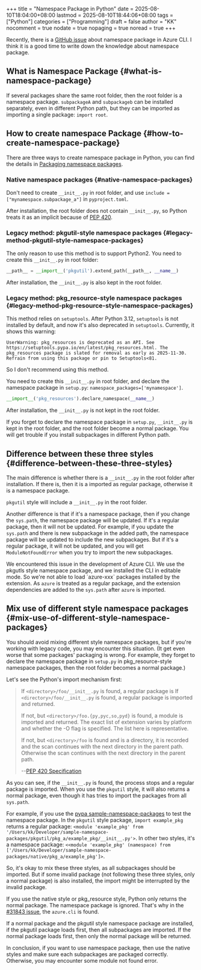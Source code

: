 +++
title = "Namespace Package in Python"
date = 2025-08-10T18:04:00+08:00
lastmod = 2025-08-10T18:44:06+08:00
tags = ["Python"]
categories = ["Programming"]
draft = false
author = "KK"
nocomment = true
nodate = true
nopaging = true
noread = true
+++

Recently, there is a [GitHub issue](https://github.com/Azure/azure-cli/issues/31843#issuecomment-3125269740) about namespace package in Azure CLI. I think it is a good time to write down the knowledge about namespace package.


## What is Namespace Package {#what-is-namespace-package}

If several packages share the same root folder, then the root folder is a namespace package. `subpackageA` and `subpackageb` can be installed separately, even in different Python path, but they can be imported as importing a single package: `import root`.


## How to create namespace Package {#how-to-create-namespace-package}

There are three ways to create namespace package in Python, you can find the details in [Packaging namespace packages](https://packaging.python.org/en/latest/guides/packaging-namespace-packages/).


### Native namespace packages {#native-namespace-packages}

Don't need to create `__init__.py` in root folder, and use `include = ["mynamespace.subpackage_a"]` in `pyproject.toml`.

After installation, the root folder does not contain `__init__.py`, so Python treats it as an implicit because of [PEP 420](https://peps.python.org/pep-0420/).


### Legacy method: pkgutil-style namespace packages {#legacy-method-pkgutil-style-namespace-packages}

The only reason to use this method is to support Python2. You need to create this `__init__.py` in root folder:

```python
__path__ = __import__('pkgutil').extend_path(__path__, __name__)
```

After installation, the `__init__.py` is also kept in the root folder.


### Legacy method: pkg_resource-style namespace packages {#legacy-method-pkg-resource-style-namespace-packages}

This method relies on `setuptools`. After Python 3.12, `setuptools` is not installed by default, and now it's also deprecated in `setuptools`. Currently, it shows this warning:

```text
UserWarning: pkg_resources is deprecated as an API. See https://setuptools.pypa.io/en/latest/pkg_resources.html. The pkg_resources package is slated for removal as early as 2025-11-30. Refrain from using this package or pin to Setuptools<81.
```

So I don't recommend using this method.

You need to create this `__init__.py` in root folder, and declare the namespace package in `setup.py`: `namespace_packages=['mynamespace']`.

```python
__import__('pkg_resources').declare_namespace(__name__)
```

After installation, the `__init__.py` is not kept in the root folder.

If you forget to declare the namespace package in `setup.py`, `__init__.py` is kept in the root folder, and the root folder become a normal package. You will get trouble if you install subpackages in different Python path.


## Difference between these three styles {#difference-between-these-three-styles}

The main difference is whether there is a `__init__.py` in the root folder after installation. If there is, then it is a imported as regular package, otherwise it is a namespace package.

`pkgutil` style will include a `__init__.py` in the root folder.

Another difference is that if it's a namespace package, then if you change the `sys.path`, the namespace package will be updated. If it's a regular package, then it will not be updated. For example, if you update the `sys.path` and there is new subpackage in the added path, the namespace package will be updated to include the new subpackages. But if it's a regular package, it will not be updated, and you will get `ModuleNotFoundError` when you try to import the new subpackages.

We encountered this issue in the development of Azure CLI. We use the pkgutls style namespace package, and we installed the CLI in editable mode. So we're not able to load \`azure-xxx\` packages installed by the extension. As `azure` is treated as a regular package, and the extension dependencies are added to the `sys.path` after `azure` is imported.


## Mix use of different style namespace packages {#mix-use-of-different-style-namespace-packages}

You should avoid mixing different style namespace packages, but if you're working with legacy code, you may encounter this situation. (It get even worse that some packages' packaging is wrong. For example, they forget to declare the namespace package in `setup.py` in pkg_resource-style namespace packages, then the root folder becomes a normal package.)

Let's see the Python's import mechanism first:

> If `<directory>/foo/__init__.py` is found, a regular package is If `<directory>/foo/__init__.py` is found, a regular package is imported and returned.
>
> If not, but `<directory>/foo.{py,pyc,so,pyd}` is found, a module is imported and returned. The exact list of extension varies by platform and whether the -O flag is specified. The list here is representative.
>
> If not, but `<directory>/foo` is found and is a directory, it is recorded and the scan continues with the next directory in the parent path.
> Otherwise the scan continues with the next directory in the parent path.
>
> --[PEP 420 Specification](https://peps.python.org/pep-0420/#specification)

As you can see, if the `__init__.py` is found, the process stops and a regular package is imported. When you use the `pkgutil` style, it will also returns a normal package, even though it has tries to import the packages from all `sys.path`.

For example, if you use the [pypa sample-namespace-packages](https://github.com/pypa/sample-namespace-packages) to test the namespace package. In the `pkgutil` style package, `import example_pkg` returns a regular package: `<module 'example_pkg' from '/Users/kk/Developer/sample-namespace-packages/pkgutil/pkg_a/example_pkg/__init__.py'>`. In other two styles, it's a namespace package: `<<module 'example_pkg' (namespace) from ['/Users/kk/Developer/sample-namespace-packages/native/pkg_a/example_pkg']>`.

So, it's okay to mix these three styles, as all subpackages should be imported. But if some invalid package (not following these three styles, only a normal package) is also installed, the import might be interrupted by the invalid package.

If you use the native style or pkg_resource style, Python only returns the normal package. The namespace package is ignored. That's why in the [#31843 issue](https://github.com/Azure/azure-cli/issues/31843), the `azure.cli` is found.

If a normal package and the pkgutil style namespace package are installed, if the pkgutil package loads first, then all subpackages are imported. If the normal package loads first, then only the normal package will be returned.

In conclusion, if you want to use namespace package, then use the native styles and make sure each subpackages are packaged correctly. Otherwise, you may encounter some module not found error.
